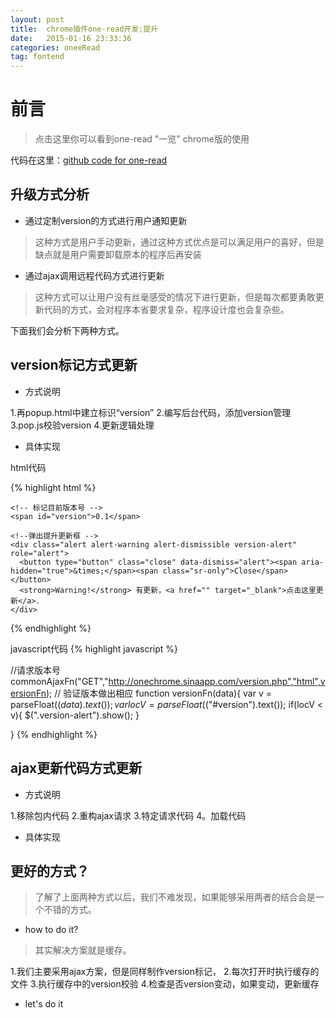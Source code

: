 ```yaml
---
layout: post
title:  chrome插件one-read开发:提升
date:   2015-01-16 23:33:36
categories: oneeRead
tag: fontend
---
```

# 前言

>	点击这里你可以看到one-read "一览" chrome版的使用

代码在这里：[github code for one-read](https://github.com/icindy/one-read)


## 升级方式分析

*	通过定制version的方式进行用户通知更新

> 这种方式是用户手动更新，通过这种方式优点是可以满足用户的喜好，但是缺点就是用户需要卸载原本的程序后再安装

*	通过ajax调用远程代码方式进行更新

> 这种方式可以让用户没有丝毫感受的情况下进行更新，但是每次都要勇敢更新代码的方式，会对程序本省要求复杂，程序设计度也会复杂些。

下面我们会分析下两种方式。

## version标记方式更新

*	方式说明

1.再popup.html中建立标识“version”
2.编写后台代码，添加version管理
3.pop.js校验version
4.更新逻辑处理

*	具体实现

html代码

{% highlight html %}

	<!-- 标记目前版本号 -->
	<span id="version">0.1</span>

	<!--弹出提升更新框 -->
	<div class="alert alert-warning alert-dismissible version-alert" role="alert">
	  <button type="button" class="close" data-dismiss="alert"><span aria-hidden="true">&times;</span><span class="sr-only">Close</span></button>
	  <strong>Warning!</strong> 有更新，<a href="" target="_blank">点击这里更新</a>.
	</div>

{% endhighlight %}



javascript代码
{% highlight javascript %}

//请求版本号
commonAjaxFn("GET","http://onechrome.sinaapp.com/version.php","html",versionFn);
// 验证版本做出相应
function versionFn(data){
	var v = parseFloat($(data).text());
	var locV = parseFloat($("#version").text());
	if(locV < v){
		$(".version-alert").show();
	}

}
{% endhighlight %}



## ajax更新代码方式更新

*	方式说明

1.移除包内代码
2.重构ajax请求
3.特定请求代码
4。加载代码

*	具体实现

## 更好的方式？

>了解了上面两种方式以后，我们不难发现，如果能够采用两者的结合会是一个不错的方式。

* 	how to do it?
> 其实解决方案就是缓存。

1.我们主要采用ajax方案，但是同样制作version标记，
2.每次打开时执行缓存的文件
3.执行缓存中的version校验
4.检查是否version变动，如果变动，更新缓存

* let's do it



